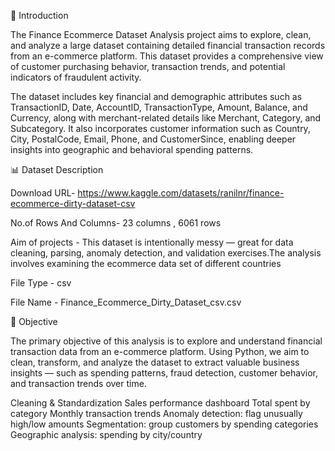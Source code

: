 📖 Introduction

The Finance Ecommerce Dataset Analysis project aims to explore, clean, and analyze a large dataset containing detailed financial transaction records from an e-commerce platform. This dataset provides a comprehensive view of customer purchasing behavior, transaction trends, and potential indicators of fraudulent activity.

The dataset includes key financial and demographic attributes such as TransactionID, Date, AccountID, TransactionType, Amount, Balance, and Currency, along with merchant-related details like Merchant, Category, and Subcategory. It also incorporates customer information such as Country, City, PostalCode, Email, Phone, and CustomerSince, enabling deeper insights into geographic and behavioral spending patterns.

📊 Dataset Description

Download URL- https://www.kaggle.com/datasets/ranilnr/finance-ecommerce-dirty-dataset-csv

No.of Rows And Columns- 23 columns , 6061 rows

Aim of projects - This dataset is intentionally messy — great for data cleaning, parsing, anomaly detection, and validation exercises.The analysis involves examining the ecommerce data set of different countries

File Type - csv

File Name - Finance_Ecommerce_Dirty_Dataset_csv.csv

🎯 Objective

The primary objective of this analysis is to explore and understand financial transaction data from an e-commerce platform. Using Python, we aim to clean, transform, and analyze the dataset to extract valuable business insights — such as spending patterns, fraud detection, customer behavior, and transaction trends over time.

Cleaning & Standardization
Sales performance dashboard
Total spent by category
Monthly transaction trends
Anomaly detection: flag unusually high/low amounts
Segmentation: group customers by spending categories
Geographic analysis: spending by city/country
